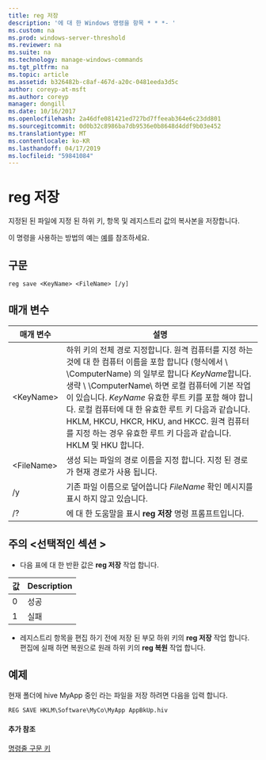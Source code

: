 ```yaml
---
title: reg 저장
description: '에 대 한 Windows 명령을 항목 * * *- '
ms.custom: na
ms.prod: windows-server-threshold
ms.reviewer: na
ms.suite: na
ms.technology: manage-windows-commands
ms.tgt_pltfrm: na
ms.topic: article
ms.assetid: b326482b-c8af-467d-a20c-0481eeda3d5c
author: coreyp-at-msft
ms.author: coreyp
manager: dongill
ms.date: 10/16/2017
ms.openlocfilehash: 2a46dfe081421ed727bd7ffeeab364e6c23dd801
ms.sourcegitcommit: 0d0b32c8986ba7db9536e0b8648d4ddf9b03e452
ms.translationtype: MT
ms.contentlocale: ko-KR
ms.lasthandoff: 04/17/2019
ms.locfileid: "59841084"
---
```

# <a name="reg-save"></a>reg 저장



지정된 된 파일에 지정 된 하위 키, 항목 및 레지스트리 값의 복사본을 저장합니다.

이 명령을 사용하는 방법의 예는 [예](#BKMK_examples)를 참조하세요.

## <a name="syntax"></a>구문

```
reg save <KeyName> <FileName> [/y]
```

## <a name="parameters"></a>매개 변수

|매개 변수|설명|
|---------|-----------|
|\<KeyName>|하위 키의 전체 경로 지정합니다. 원격 컴퓨터를 지정 하는 것에 대 한 컴퓨터 이름을 포함 합니다 (형식에서 \\ \\ComputerName\) 의 일부로 합니다 *KeyName*합니다. 생략 \\ \\ComputerName\ 하면 로컬 컴퓨터에 기본 작업이 있습니다. *KeyName* 유효한 루트 키를 포함 해야 합니다. 로컬 컴퓨터에 대 한 유효한 루트 키 다음과 같습니다. HKLM, HKCU, HKCR, HKU, and HKCC. 원격 컴퓨터를 지정 하는 경우 유효한 루트 키 다음과 같습니다. HKLM 및 HKU 합니다.|
|\<FileName>|생성 되는 파일의 경로 이름을 지정 합니다. 지정 된 경로가 현재 경로가 사용 됩니다.|
|/y|기존 파일 이름으로 덮어씁니다 *FileName* 확인 메시지를 표시 하지 않고 있습니다.|
|/?|에 대 한 도움말을 표시 **reg 저장** 명령 프롬프트입니다.|

## <a name="remarks-optional-section"></a>주의 \<선택적인 섹션 >

-   다음 표에 대 한 반환 값은 **reg 저장** 작업 합니다.

|값|Description|
|-----|-----------|
|0|성공|
|1|실패|
-   레지스트리 항목을 편집 하기 전에 저장 된 부모 하위 키의 **reg 저장** 작업 합니다. 편집에 실패 하면 복원으로 원래 하위 키의 **reg 복원** 작업 합니다.

## <a name="BKMK_examples"></a>예제

현재 폴더에 hive MyApp 중인 라는 파일을 저장 하려면 다음을 입력 합니다.
```
REG SAVE HKLM\Software\MyCo\MyApp AppBkUp.hiv
```

#### <a name="additional-references"></a>추가 참조

[명령줄 구문 키](command-line-syntax-key.md)